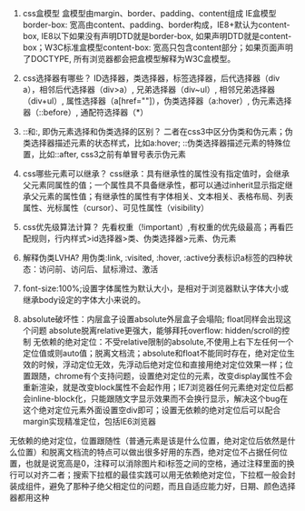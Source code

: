 <!--
 * @Author: your name
 * @Date: 2022-03-08 14:13:46
 * @LastEditTime: 2022-04-30 10:55:41
 * @LastEditors: Please set LastEditors
 * @Description: 打开koroFileHeader查看配置 进行设置: https://github.com/OBKoro1/koro1FileHeader/wiki/%E9%85%8D%E7%BD%AE
 * @FilePath: /fe_interview/css/css题库.md
-->
1. css盒模型
盒模型由margin、border、padding、content组成
IE盒模型border-box: 宽高由content、padding、border构成，IE8+默认为content-box, IE8以下如果没有声明DTD就是border-box, 如果声明DTD就是content-box；W3C标准盒模型content-box: 宽高只包含content部分；如果页面声明了DOCTYPE, 所有浏览器都会把盒模型解释为W3C盒模型。

2. css选择器有哪些？
ID选择器，类选择器，标签选择器，后代选择器（div a），相邻后代选择器（div>a）, 兄弟选择器（div~ul）, 相邻兄弟选择器（div+ul）, 属性选择器（a[href=""]），伪类选择器（a:hover）, 伪元素选择器（::before）, 通配符选择器（*）

3. ::和:, 即伪元素选择和伪类选择的区别？
二者在css3中区分伪类和伪元素；伪类选择器描述元素的状态样式，比如a:hover; ::伪类选择器描述元素的特殊位置，比如::after, css3之前有单冒号表示伪元素

4. css哪些元素可以继承？
css继承：具有继承性的属性没有指定值时，会继承父元素同属性的值；一个属性具不具备继承性，都可以通过inherit显示指定继承父元素的属性值；有继承性的属性有字体相关、文本相关、表格布局、列表属性、光标属性（cursor）、可见性属性（visibility）

5. css优先级算法计算？
先看权重（!important）,有权重的优先级最高；再看匹配规则，行内样式>id选择器>类、伪类选择器>元素、伪元素

6. 解释伪类LVHA?
用伪类:link, :visited, :hover, :active分表标识a标签的四种状态：访问前、访问后、鼠标滑过、激活

7. font-size:100%;设置字体属性为默认大小，是相对于浏览器默认字体大小或继承body设定的字体大小来说的。

8. absolute破坏性：内层盒子设置absolute外层盒子会塌陷; float同样会出现这个问题
absolute脱离relative更强大，能够拜托overflow: hidden/scroll的控制
无依赖的绝对定位：不受relative限制的absolute,不使用上右下左任何一个定位值或则auto值；脱离文档流；absolute和float不能同时存在，绝对定位生效的时候，浮动定位无效，先浮动后绝对定位和直接用绝对定位效果一样；位置跟随，chrome有个支持问题，设置绝对定位的元素，改变display属性不会重新渲染，就是改变block属性不会起作用；IE7浏览器任何元素绝对定位后都会inline-block化，只能跟随文字显示效果而不会换行显示，解决这个bug在这个绝对定位元素外面设置空div即可；设置无依赖的绝对定位后可以配合margin实现精准定位，包括IE6浏览器

无依赖的绝对定位，位置跟随性（普通元素是该是什么位置，绝对定位后依然是什么位置）和脱离文档流的特点可以做出很多好用的东西，绝对定位不占据任何位置，也就是说宽高是0，注释<!-- -->可以消除图片和i标签之间的空格，通过注释里面的换行可以对齐二者；搜索下拉框的最佳实践可以用无依赖绝对定位，下拉框一般会封装成组件，避免了那种子绝父相定位的问题，而且自适应能力好，日期、颜色选择器都用这种